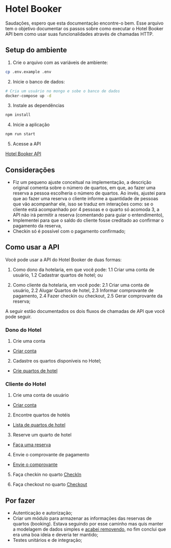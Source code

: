 # Hotel Booker
Saudações, espero que esta documentação encontre-o bem. Esse arquivo tem o objetivo documentar os passos sobre como executar o Hotel Booker API bem como usar suas funcionalidades através de chamadas HTTP.

## Setup do ambiente
1. Crie o arquivo com as variáveis de ambiente:

```bash
cp .env.example .env
```

2. Inicie o banco de dados:
```bash
# Cria um usuário no mongo e sobe o banco de dados
docker-compose up -d
```

3. Instale as dependências
```bash
npm install
``` 

4. Inicie a aplicação
```bash
npm run start
```

5. Acesse a API

[Hotel Booker API](http://localhost:3000/api)

## Considerações
* Fiz um pequeno ajuste conceitual na implementação, a descrição original comenta sobre o número de quartos, em que, ao fazer uma reserva a pessoa escolheria o número de quartos. Ao invés, ajustei para que ao fazer uma reserva o cliente informe a quantidade de pessoas que vão acompanhar ele, isso se traduz em interações como: se o cliente está acompanhado por 4 pessoas e o quarto só acomoda 3, a API não irá permitir a reserva (comentando para guiar o entendimento),
* Implementei para que o saldo do cliente fosse creditado ao confirmar o pagamento da reserva,
* Checkin só é possível com o pagamento confirmado;

## Como usar a API
Você pode usar a API do Hotel Booker de duas formas:

1. Como dono da hotelaria, em que você pode:
1.1 Criar uma conta de usuário,
1.2 Cadastrar quartos de hotel; ou

2. Como cliente da hotelaria, em você pode:
2.1 Criar uma conta de usuário,
2.2 Alugar Quartos de hotel,
2.3 Informar comprovante de pagamento,
2.4 Fazer checkin ou checkout,
2.5 Gerar comprovante da reserva;

A seguir estão documentados os dois fluxos de chamadas de API que você pode seguir.

### Dono do Hotel

1. Crie uma conta
- [Criar conta](http://localhost:3000/api#/User/UserController_create)

2. Cadastre os quartos disponíveis no Hotel;
- [Crie quartos de hotel](http://localhost:3000/api#/Room/RoomController_create)

### Cliente do Hotel
1. Crie uma conta de usuário
- [Criar conta](http://localhost:3000/api#/User/UserController_create)

2. Encontre quartos de hotéis
- [Lista de quartos de hotel](http://localhost:3000/api#/Room/RoomController_list)

3. Reserve um quarto de hotel
- [Faça uma reserva](http://localhost:3000/api#/Room/RoomController_book)

4. Envie o comprovante de pagamento
- [Envie o comprovante](http://localhost:3000/api#/Room/RoomController_payment)

5. Faça checkin no quarto
[CheckIn](http://localhost:3000/api#/Room/RoomController_checkin)

6. Faça checkout no quarto
[Checkout](http://localhost:3000/api#/Room/RoomController_checkout)

## Por fazer
* Autenticação e autorização;
* Criar um módulo para armazenar as informações das reservas de quartos (booking). Estava seguindo por esse caminho mas quis manter a modelagem de dados simples e [acabei removendo](https://github.com/arufonsekun/hotel-booker/commit/026fad3558275575eaa3dd67475f9c333d94ee9c), no fim conclui que era uma boa ideia e deveria ter mantido;
* Testes unitários e de integração;
